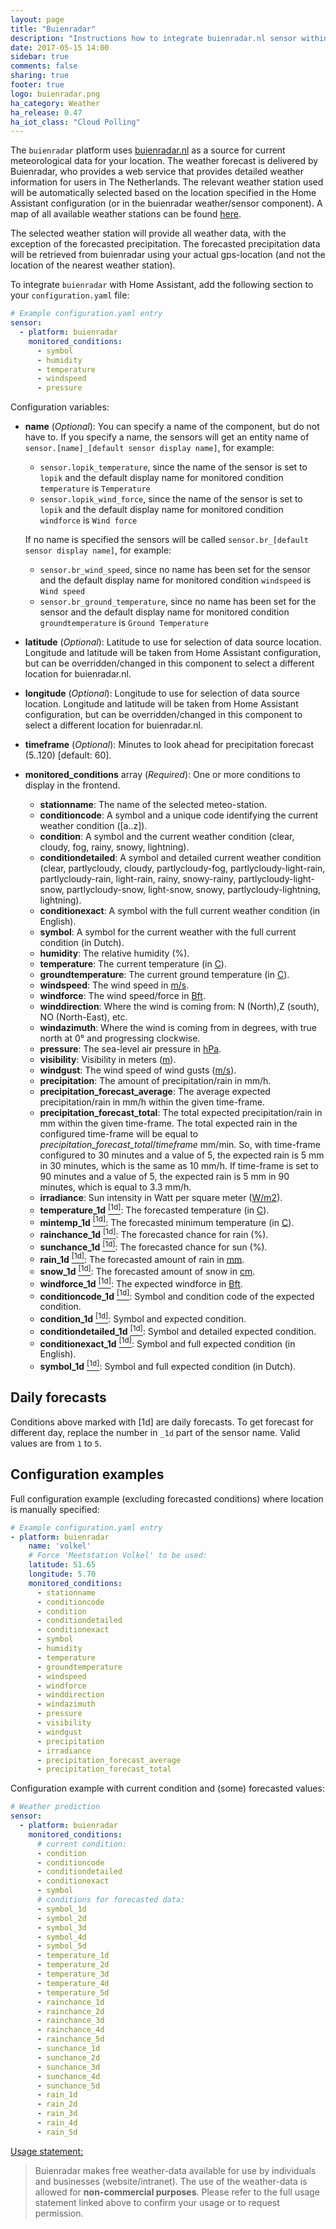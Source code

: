 ```yaml
---
layout: page
title: "Buienradar"
description: "Instructions how to integrate buienradar.nl sensor within Home Assistant."
date: 2017-05-15 14:00
sidebar: true
comments: false
sharing: true
footer: true
logo: buienradar.png
ha_category: Weather
ha_release: 0.47
ha_iot_class: "Cloud Polling"
---
```



The `buienradar` platform uses [buienradar.nl](http://buienradar.nl/) as a source for current meteorological data for your location. The weather forecast is delivered by Buienradar, who provides a web service that provides detailed weather information for users in The Netherlands. The relevant weather station used will be automatically selected based on the location specified in the Home Assistant configuration (or in the buienradar weather/sensor component). A map of all available weather stations can be found [here](https://www.google.com/maps/d/embed?mid=1NivHkTGQUOs0dwQTnTMZi8Uatj0). 

The selected weather station will provide all weather data, with the exception of the forecasted precipitation. The forecasted precipitation data will be retrieved from buienradar using your actual gps-location (and not the location of the nearest weather station).

To integrate `buienradar` with Home Assistant, add the following section to your `configuration.yaml` file:

```yaml
# Example configuration.yaml entry
sensor:
  - platform: buienradar
    monitored_conditions:
      - symbol
      - humidity
      - temperature
      - windspeed
      - pressure
```

Configuration variables:

- **name**  (*Optional*): You can specify a name of the component, but do not have to. If you specify a name, the sensors will get an entity name of `sensor.[name]_[default sensor display name]`, for example: 
  - `sensor.lopik_temperature`, since the name of the sensor is set to `lopik` and the default display name for monitored condition `temperature` is `Temperature` 
  - `sensor.lopik_wind_force`, since the name of the sensor is set to `lopik` and the default display name for monitored condition `windforce` is `Wind force`
  
  If no name is specified the sensors will be called `sensor.br_[default sensor display name]`, for example:
  - `sensor.br_wind_speed`, since no name has been set for the sensor and the default display name for monitored condition `windspeed` is `Wind speed`
  - `sensor.br_ground_temperature`, since no name has been set for the sensor and the default display name for monitored condition `groundtemperature` is `Ground Temperature`
- **latitude** (*Optional*): Latitude to use for selection of data source location. Longitude and latitude will be taken from Home Assistant configuration, but can be overridden/changed in this component to select a different location for buienradar.nl.
- **longitude** (*Optional*): Longitude to use for selection of data source location. Longitude and latitude will be taken from Home Assistant configuration, but can be overridden/changed in this component to select a different location for buienradar.nl.
- **timeframe** (*Optional*): Minutes to look ahead for precipitation forecast (5..120) [default: 60].
- **monitored_conditions** array (*Required*): One or more conditions to display in the frontend.
  - **stationname**: The name of the selected meteo-station.
  - **conditioncode**: A symbol and a unique code identifying the current weather condition ([a..z]).
  - **condition**: A symbol and the current weather condition (clear, cloudy, fog, rainy, snowy, lightning).
  - **conditiondetailed**: A symbol and detailed current weather condition (clear, partlycloudy, cloudy, partlycloudy-fog, partlycloudy-light-rain, partlycloudy-rain, light-rain, rainy, snowy-rainy, partlycloudy-light-snow, partlycloudy-snow, light-snow, snowy, partlycloudy-lightning, lightning).
  - **conditionexact**: A symbol with the full current weather condition (in English).
  - **symbol**: A symbol for the current weather with the full current condition (in Dutch).
  - **humidity**: The relative humidity (%).
  - **temperature**: The current temperature (in [C](https://en.wikipedia.org/wiki/Celsius)).
  - **groundtemperature**: The current ground temperature (in [C](https://en.wikipedia.org/wiki/Celsius)).
  - **windspeed**: The wind speed in [m/s](https://en.wikipedia.org/wiki/M/s).
  - **windforce**: The wind speed/force in [Bft](https://en.wikipedia.org/wiki/Beaufort_scale).
  - **winddirection**: Where the wind is coming from: N (North),Z (south), NO (North-East), etc.
  - **windazimuth**: Where the wind is coming from in degrees, with true north at 0° and progressing clockwise.
  - **pressure**: The sea-level air pressure in [hPa](https://en.wikipedia.org/wiki/Hectopascal).
  - **visibility**: Visibility in meters ([m](https://en.wikipedia.org/wiki/Metre)).
  - **windgust**: The wind speed of wind gusts ([m/s](https://en.wikipedia.org/wiki/M/s)).
  - **precipitation**: The amount of precipitation/rain in mm/h.
  - **precipitation_forecast_average**: The average expected precipitation/rain in mm/h within the given time-frame.
  - **precipitation_forecast_total**: The total expected precipitation/rain in mm within the given time-frame. The total expected rain in the configured time-frame will be equal to _precipitation_forecast_total_/_timeframe_ mm/min. So, with time-frame configured to 30 minutes and a value of 5, the expected rain is 5 mm in 30 minutes, which is the same as 10 mm/h. If time-frame is set to 90 minutes and a value of 5, the expected rain is 5 mm in 90 minutes, which is equal to 3.3 mm/h.
  - **irradiance**: Sun intensity in Watt per square meter ([W/m2](https://en.wikipedia.org/wiki/W/m2)).
  - **temperature_1d** [<sup>[1d]</sup>](#1d): The forecasted temperature (in [C](https://en.wikipedia.org/wiki/Celsius)).
  - **mintemp_1d** [<sup>[1d]</sup>](#1d): The forecasted minimum temperature (in [C](https://en.wikipedia.org/wiki/Celsius)).
  - **rainchance_1d** [<sup>[1d]</sup>](#1d): The forecasted chance for rain (%).
  - **sunchance_1d** [<sup>[1d]</sup>](#1d): The forecasted chance for sun (%).
  - **rain_1d** [<sup>[1d]</sup>](#1d): The forecasted amount of rain in [mm](https://en.wikipedia.org/wiki/Millimetre).
  - **snow_1d** [<sup>[1d]</sup>](#1d): The forecasted amount of snow in [cm](https://en.wikipedia.org/wiki/Centimetre).
  - **windforce_1d** [<sup>[1d]</sup>](#1d): The expected windforce in [Bft](https://en.wikipedia.org/wiki/Beaufort_scale).
  - **conditioncode_1d** [<sup>[1d]</sup>](#1d): Symbol and condition code of the expected condition.
  - **condition_1d** [<sup>[1d]</sup>](#1d): Symbol and expected condition.
  - **conditiondetailed_1d** [<sup>[1d]</sup>](#1d): Symbol and detailed expected condition.
  - **conditionexact_1d** [<sup>[1d]</sup>](#1d): Symbol and full expected condition (in English).
  - **symbol_1d** [<sup>[1d]</sup>](#1d): Symbol and full expected condition (in Dutch).


## Daily forecasts

Conditions above marked with <a name="1d">[1d]</a> are daily forecasts. To get forecast for different day, replace the number
in `_1d` part of the sensor name. Valid values are from `1` to `5`.


## Configuration examples

Full configuration example (excluding forecasted conditions) where location is manually specified:

```yaml
# Example configuration.yaml entry
- platform: buienradar
    name: 'volkel'
    # Force 'Meetstation Volkel' to be used:
    latitude: 51.65
    longitude: 5.70
    monitored_conditions:
      - stationname
      - conditioncode
      - condition
      - conditiondetailed
      - conditionexact
      - symbol
      - humidity
      - temperature
      - groundtemperature
      - windspeed
      - windforce
      - winddirection
      - windazimuth
      - pressure
      - visibility
      - windgust
      - precipitation
      - irradiance
      - precipitation_forecast_average
      - precipitation_forecast_total
```


Configuration example with current condition and (some) forecasted values:

```yaml
# Weather prediction
sensor:
  - platform: buienradar
    monitored_conditions:
      # current condition:
      - condition
      - conditioncode
      - conditiondetailed
      - conditionexact
      - symbol
      # conditions for forecasted data:
      - symbol_1d
      - symbol_2d
      - symbol_3d
      - symbol_4d
      - symbol_5d
      - temperature_1d
      - temperature_2d
      - temperature_3d
      - temperature_4d
      - temperature_5d
      - rainchance_1d
      - rainchance_2d
      - rainchance_3d
      - rainchance_4d
      - rainchance_5d
      - sunchance_1d
      - sunchance_2d
      - sunchance_3d
      - sunchance_4d
      - sunchance_5d
      - rain_1d
      - rain_2d
      - rain_3d
      - rain_4d
      - rain_5d
```

[Usage statement:](https://www.buienradar.nl/overbuienradar/gratis-weerdata)
> Buienradar makes free weather-data available for use by individuals and businesses (website/intranet). The use of the weather-data is allowed for **non-commercial purposes**. Please refer to the full usage statement linked above to confirm your usage or to request permission.
